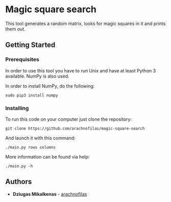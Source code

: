 # Magic square search

This tool generates a random matrix, looks for magic squares in it and prints them out.

## Getting Started

### Prerequisites

In order to use this tool you have to run Unix and have at least Python 3 available. NumPy is also used.

In order to install NumPy, do the following:

```
sudo pip3 install numpy
```

### Installing

To run this code on your computer just clone the repository:

```
git clone https://github.com/arachnofilas/magic-square-search
```

And launch it with this command:

```
./main.py rows columns
```

More information can be found via help:

```
./main.py -h
```

## Authors

* **Dziugas Mikalkenas** - [arachnofilas](https://github.com/arachnofilas)
